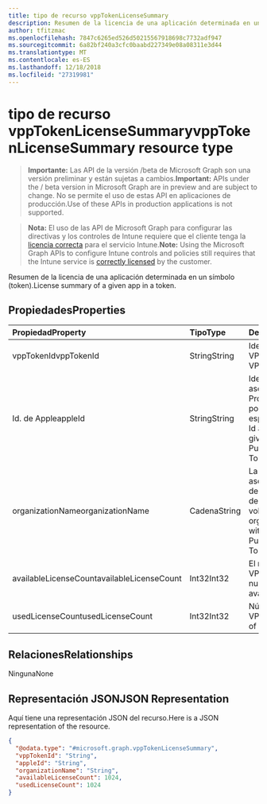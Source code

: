 ```yaml
---
title: tipo de recurso vppTokenLicenseSummary
description: Resumen de la licencia de una aplicación determinada en un símbolo (token).
author: tfitzmac
ms.openlocfilehash: 7847c6265ed526d50215567918698c7732adf947
ms.sourcegitcommit: 6a82bf240a3cfc0baabd227349e08a08311e3d44
ms.translationtype: MT
ms.contentlocale: es-ES
ms.lasthandoff: 12/18/2018
ms.locfileid: "27319981"
---
```

# <a name="vpptokenlicensesummary-resource-type"></a><span data-ttu-id="006d3-103">tipo de recurso vppTokenLicenseSummary</span><span class="sxs-lookup"><span data-stu-id="006d3-103">vppTokenLicenseSummary resource type</span></span>

> <span data-ttu-id="006d3-104">**Importante:** Las API de la versión /beta de Microsoft Graph son una versión preliminar y están sujetas a cambios.</span><span class="sxs-lookup"><span data-stu-id="006d3-104">**Important:** APIs under the / beta version in Microsoft Graph are in preview and are subject to change.</span></span> <span data-ttu-id="006d3-105">No se permite el uso de estas API en aplicaciones de producción.</span><span class="sxs-lookup"><span data-stu-id="006d3-105">Use of these APIs in production applications is not supported.</span></span>

> <span data-ttu-id="006d3-106">**Nota:** El uso de las API de Microsoft Graph para configurar las directivas y los controles de Intune requiere que el cliente tenga la [licencia correcta](https://go.microsoft.com/fwlink/?linkid=839381) para el servicio Intune.</span><span class="sxs-lookup"><span data-stu-id="006d3-106">**Note:** Using the Microsoft Graph APIs to configure Intune controls and policies still requires that the Intune service is [correctly licensed](https://go.microsoft.com/fwlink/?linkid=839381) by the customer.</span></span>

<span data-ttu-id="006d3-107">Resumen de la licencia de una aplicación determinada en un símbolo (token).</span><span class="sxs-lookup"><span data-stu-id="006d3-107">License summary of a given app in a token.</span></span>
## <a name="properties"></a><span data-ttu-id="006d3-108">Propiedades</span><span class="sxs-lookup"><span data-stu-id="006d3-108">Properties</span></span>
|<span data-ttu-id="006d3-109">Propiedad</span><span class="sxs-lookup"><span data-stu-id="006d3-109">Property</span></span>|<span data-ttu-id="006d3-110">Tipo</span><span class="sxs-lookup"><span data-stu-id="006d3-110">Type</span></span>|<span data-ttu-id="006d3-111">Descripción</span><span class="sxs-lookup"><span data-stu-id="006d3-111">Description</span></span>|
|:---|:---|:---|
|<span data-ttu-id="006d3-112">vppTokenId</span><span class="sxs-lookup"><span data-stu-id="006d3-112">vppTokenId</span></span>|<span data-ttu-id="006d3-113">String</span><span class="sxs-lookup"><span data-stu-id="006d3-113">String</span></span>|<span data-ttu-id="006d3-114">Identificador del token VPP.</span><span class="sxs-lookup"><span data-stu-id="006d3-114">Identifier of the VPP token.</span></span>|
|<span data-ttu-id="006d3-115">Id. de Apple</span><span class="sxs-lookup"><span data-stu-id="006d3-115">appleId</span></span>|<span data-ttu-id="006d3-116">String</span><span class="sxs-lookup"><span data-stu-id="006d3-116">String</span></span>|<span data-ttu-id="006d3-117">Identificador de Apple asociado al token del Programa de Compras por Volumen de Apple especificado.</span><span class="sxs-lookup"><span data-stu-id="006d3-117">The Apple Id associated with the given Apple Volume Purchase Program Token.</span></span>|
|<span data-ttu-id="006d3-118">organizationName</span><span class="sxs-lookup"><span data-stu-id="006d3-118">organizationName</span></span>|<span data-ttu-id="006d3-119">Cadena</span><span class="sxs-lookup"><span data-stu-id="006d3-119">String</span></span>|<span data-ttu-id="006d3-120">La organización asociada con el Token de programa de compra de Apple por volumen.</span><span class="sxs-lookup"><span data-stu-id="006d3-120">The organization associated with the Apple Volume Purchase Program Token.</span></span>|
|<span data-ttu-id="006d3-121">availableLicenseCount</span><span class="sxs-lookup"><span data-stu-id="006d3-121">availableLicenseCount</span></span>|<span data-ttu-id="006d3-122">Int32</span><span class="sxs-lookup"><span data-stu-id="006d3-122">Int32</span></span>|<span data-ttu-id="006d3-123">El número de licencias VPP disponibles.</span><span class="sxs-lookup"><span data-stu-id="006d3-123">The number of VPP licenses available.</span></span>|
|<span data-ttu-id="006d3-124">usedLicenseCount</span><span class="sxs-lookup"><span data-stu-id="006d3-124">usedLicenseCount</span></span>|<span data-ttu-id="006d3-125">Int32</span><span class="sxs-lookup"><span data-stu-id="006d3-125">Int32</span></span>|<span data-ttu-id="006d3-126">Número de licencias VPP en uso.</span><span class="sxs-lookup"><span data-stu-id="006d3-126">The number of VPP licenses in use.</span></span>|

## <a name="relationships"></a><span data-ttu-id="006d3-127">Relaciones</span><span class="sxs-lookup"><span data-stu-id="006d3-127">Relationships</span></span>
<span data-ttu-id="006d3-128">Ninguna</span><span class="sxs-lookup"><span data-stu-id="006d3-128">None</span></span>
## <a name="json-representation"></a><span data-ttu-id="006d3-129">Representación JSON</span><span class="sxs-lookup"><span data-stu-id="006d3-129">JSON Representation</span></span>
<span data-ttu-id="006d3-130">Aquí tiene una representación JSON del recurso.</span><span class="sxs-lookup"><span data-stu-id="006d3-130">Here is a JSON representation of the resource.</span></span>
<!-- {
  "blockType": "resource",
  "@odata.type": "microsoft.graph.vppTokenLicenseSummary"
}
-->
``` json
{
  "@odata.type": "#microsoft.graph.vppTokenLicenseSummary",
  "vppTokenId": "String",
  "appleId": "String",
  "organizationName": "String",
  "availableLicenseCount": 1024,
  "usedLicenseCount": 1024
}
```





